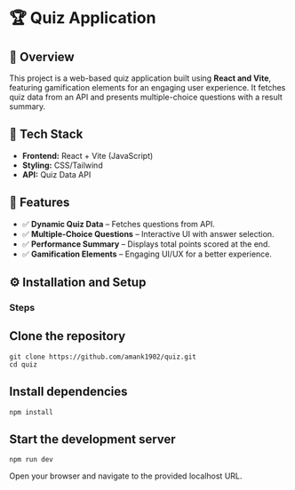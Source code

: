 # 🏆 Quiz Application

## 📌 Overview
This project is a web-based quiz application built using **React and Vite**, featuring gamification elements for an engaging user experience. It fetches quiz data from an API and presents multiple-choice questions with a result summary.

## 🚀 Tech Stack
- **Frontend:** React + Vite (JavaScript)
- **Styling:** CSS/Tailwind
- **API:** Quiz Data API

## 🎯 Features
- ✅ **Dynamic Quiz Data** – Fetches questions from API.
- ✅ **Multiple-Choice Questions** – Interactive UI with answer selection.
- ✅ **Performance Summary** – Displays total points scored at the end.
- ✅ **Gamification Elements** – Engaging UI/UX for a better experience.

## ⚙️ Installation and Setup
### Steps
## Clone the repository
```
git clone https://github.com/amank1902/quiz.git
cd quiz
```

## Install dependencies
```
npm install
```
## Start the development server
```
npm run dev
```
Open your browser and navigate to the provided localhost URL.
